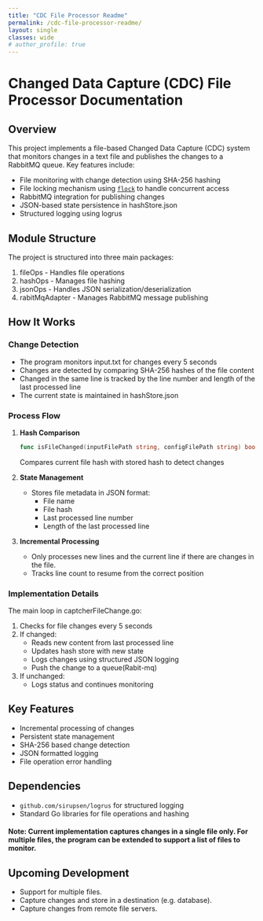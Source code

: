 ```yaml
---
title: "CDC File Processor Readme"
permalink: /cdc-file-processor-readme/
layout: single
classes: wide
# author_profile: true
---
```


# Changed Data Capture (CDC) File Processor Documentation

## Overview
This project implements a file-based Changed Data Capture (CDC) system that monitors changes in a text file and publishes the changes to a RabbitMQ queue. Key features include:

- File monitoring with change detection using SHA-256 hashing
- File locking mechanism using [`flock`](go.mod) to handle concurrent access
- RabbitMQ integration for publishing changes
- JSON-based state persistence in hashStore.json
- Structured logging using logrus

## Module Structure
The project is structured into three main packages:

1. fileOps - Handles file operations
2. hashOps - Manages file hashing
3. jsonOps - Handles JSON serialization/deserialization
4. rabitMqAdapter - Manages RabbitMQ message publishing

## How It Works

### Change Detection
- The program monitors input.txt for changes every 5 seconds
- Changes are detected by comparing SHA-256 hashes of the file content
- Changed in the same line is tracked by the line number and length of the last processed line
- The current state is maintained in hashStore.json
  
### Process Flow
1. **Hash Comparison**
   ```go
   func isFileChanged(inputFilePath string, configFilePath string) bool
   ```
   Compares current file hash with stored hash to detect changes

2. **State Management**
   - Stores file metadata in JSON format:
     - File name
     - File hash
     - Last processed line number
     - Length of the last processed line

3. **Incremental Processing**
   - Only processes new lines and the current line if there are changes in the file.
   - Tracks line count to resume from the correct position

### Implementation Details

The main loop in captcherFileChange.go:

1. Checks for file changes every 5 seconds
2. If changed:
   - Reads new content from last processed line
   - Updates hash store with new state
   - Logs changes using structured JSON logging
   - Push the change to a queue(Rabit-mq)
3. If unchanged:
   - Logs status and continues monitoring

## Key Features
- Incremental processing of changes
- Persistent state management
- SHA-256 based change detection
- JSON formatted logging
- File operation error handling

## Dependencies
- `github.com/sirupsen/logrus` for structured logging
- Standard Go libraries for file operations and hashing

#### Note: Current implementation captures changes in a single file only. For multiple files, the program can be extended to support a list of files to monitor.

## Upcoming Development

- Support for multiple files.
- Capture changes and store in a destination (e.g. database).
- Capture changes from remote file servers.